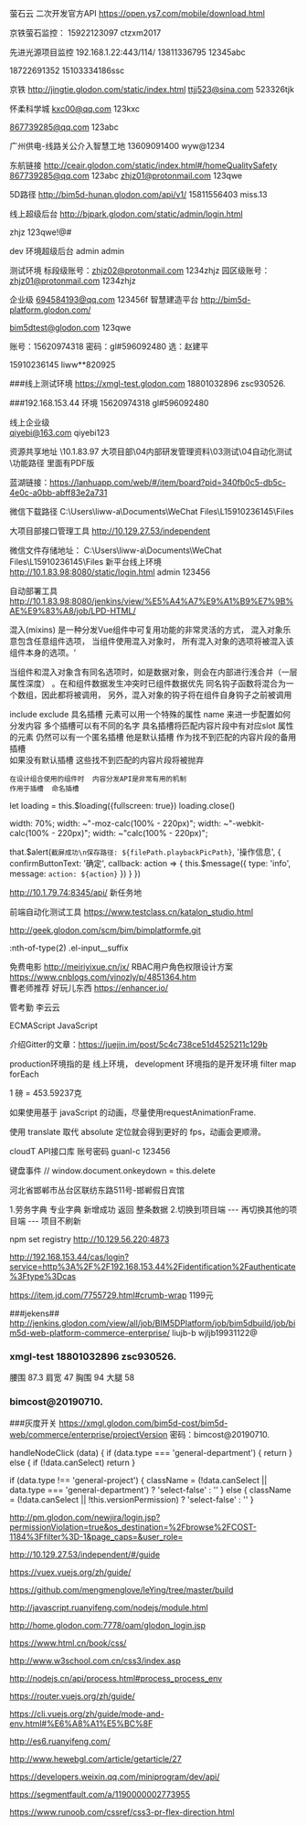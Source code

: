 ﻿
萤石云 二次开发官方API  https://open.ys7.com/mobile/download.html

京铁萤石监控： 15922123097  ctzxm2017

先进光源项目监控
192.168.1.22:443/114/
13811336795
12345abc

18722691352
15103334186ssc

京铁
http://jingtie.glodon.com/static/index.html
ttjj523@sina.com
523326tjk 


怀柔科学城
kxc00@qq.com
123kxc

867739285@qq.com
123abc

广州供电-线路关公介入智慧工地
13609091400
wyw@1234

东航链接
http://ceair.glodon.com/static/index.html#/homeQualitySafety
867739285@qq.com
123abc
zhjz01@protonmail.com
123qwe

5D路径  http://bim5d-hunan.glodon.com/api/v1/
15811556403        miss.13

线上超级后台
http://bjpark.glodon.com/static/admin/login.html

zhjz
123qwe!@#

dev 环境超级后台
admin
admin

测试环境
标段级账号：zhjz02@protonmail.com     1234zhjz
园区级账号：zhjz01@protonmail.com     1234zhjz

企业级
694584193@qq.com
123456f
智慧建造平台
http://bim5d-platform.glodon.com/

bim5dtest@glodon.com
123qwe

账号：15620974318 
密码：gl#596092480
选：赵建平

15910236145     liww**820925

###线上测试环境
https://xmgl-test.glodon.com
18801032896   zsc930526.

###192.168.153.44 环境
15620974318      gl#596092480

线上企业级  
qiyebi@163.com    qiyebi123

资源共享地址  \\10.1.83.97
大项目部\04内部研发管理资料\03测试\04自动化测试\功能路径 里面有PDF版

蓝湖链接：https://lanhuapp.com/web/#/item/board?pid=340fb0c5-db5c-4e0c-a0bb-abff83e2a731

微信下载路径    C:\Users\liww-a\Documents\WeChat Files\L15910236145\Files

大项目部接口管理工具   http://10.129.27.53/independent

微信文件存储地址： C:\Users\liww-a\Documents\WeChat Files\L15910236145\Files
新平台线上环境   http://10.1.83.98:8080/static/login.html   admin    123456

自动部署工具     http://10.1.83.98:8080/jenkins/view/%E5%A4%A7%E9%A1%B9%E7%9B%AE%E9%83%A8/job/LPD-HTML/


混入(mixins) 是一种分发Vue组件中可复用功能的非常灵活的方式，  混入对象乐意包含任意组件选项， 当组件使用混入对象时， 所有混入对象的选项将被混入该组件本身的选项。‘

当组件和混入对象含有同名选项时，如是数据对象，则会在内部进行浅合并（一层属性深度） 。在和组件数据发生冲突时已组件数据优先
同名钩子函数将混合为一个数组，因此都将被调用， 另外，混入对象的钩子将在组件自身钩子之前被调用

include  exclude 
具名插槽 
    <slot></slot> 元素可以用一个特殊的属性  name  来进一步配置如何分发内容
    多个插槽可以有不同的名字    具名插槽将匹配内容片段中有对应slot 属性的元素
    仍然可以有一个匿名插槽  他是默认插槽  作为找不到匹配的内容片段的备用插槽  
    如果没有默认插槽  这些找不到匹配的内容片段将被抛弃

    在设计组合使用的组件时  内容分发API是非常有用的机制
    作用于插槽  命名插槽


let loading = this.$loading({fullscreen: true})
loading.close()


width: 70%;
width: ~"-moz-calc(100% - 220px)";
width: ~"-webkit-calc(100% - 220px)";
width: ~"calc(100% - 220px)";


that.$alert(`截屏成功\n保存路径: ${filePath.playbackPicPath}`, '操作信息', {
  confirmButtonText: '确定',
  callback: action => {
    this.$message({
      type: 'info',
      message: `action: ${action}`
    })
  }
})


http://10.1.79.74:8345/api/  新任务地

前端自动化测试工具
https://www.testclass.cn/katalon_studio.html

http://geek.glodon.com/scm/bim/bimplatformfe.git

:nth-of-type(2) .el-input__suffix

 免费电影   http://meiriyixue.cn/jx/
 RBAC用户角色权限设计方案       https://www.cnblogs.com/vinozly/p/4851364.htm  
 曹老师推荐 好玩儿东西   https://enhancer.io/

管考勤  李云云
  
ECMAScript JavaScript

介绍Gitter的文章：https://juejin.im/post/5c4c738ce51d4525211c129b


production环境指的是 线上环境， development 环境指的是开发环境
filter  map forEach

1 磅 = 453.59237克

如果使用基于 javaScript 的动画，尽量使用requestAnimationFrame.

使用 translate 取代 absolute 定位就会得到更好的 fps，动画会更顺滑。

cloudT API接口库 账号密码
guanl-c 
123456 

键盘事件   // window.document.onkeydown = this.delete

河北省邯郸市丛台区联纺东路511号-邯郸假日宾馆

1.劳务字典  专业字典  新增成功 返回 整条数据
2.切换到项目端 --- 再切换其他的项目端 --- 项目不刷新

npm set registry http://10.129.56.220:4873

http://192.168.153.44/cas/login?service=http%3A%2F%2F192.168.153.44%2Fidentification%2Fauthenticate%3Ftype%3Dcas

https://item.jd.com/7755729.html#crumb-wrap  1199元

###jekens##
http://jenkins.glodon.com/view/all/job/BIM5DPlatform/job/bim5dbuild/job/bim5d-web-platform-commerce-enterprise/
liujb-b      wjljb19931122@
### xmgl-test  18801032896   zsc930526.

腰围 87.3
肩宽 47
胸围 94
大腿 58

### bimcost@20190710.

###灰度开关
https://xmgl.glodon.com/bim5d-cost/bim5d-web/commerce/enterprise/projectVersion
密码：bimcost@20190710.


handleNodeClick (data) {
  if (data.type === 'general-department') {
    return
  } else {
    if (!data.canSelect) return
  }

  if (data.type !== 'general-project') {
        className = (!data.canSelect || data.type === 'general-department') ? 'select-false' : ''
      } else {
        className = (!data.canSelect || !this.versionPermission) ? 'select-false' : ''
      }




http://pm.glodon.com/newjira/login.jsp?permissionViolation=true&os_destination=%2Fbrowse%2FCOST-1184%3Ffilter%3D-1&page_caps=&user_role=

http://10.129.27.53/independent/#/guide


https://vuex.vuejs.org/zh/guide/

https://github.com/mengmenglove/leYing/tree/master/build

http://javascript.ruanyifeng.com/nodejs/module.html

http://home.glodon.com:7778/oam/glodon_login.jsp

https://www.html.cn/book/css/

http://www.w3school.com.cn/css3/index.asp

http://nodejs.cn/api/process.html#process_process_env

https://router.vuejs.org/zh/guide/

https://cli.vuejs.org/zh/guide/mode-and-env.html#%E6%A8%A1%E5%BC%8F

http://es6.ruanyifeng.com/

http://www.hewebgl.com/article/getarticle/27

https://developers.weixin.qq.com/miniprogram/dev/api/

https://segmentfault.com/a/1190000002773955

https://www.runoob.com/cssref/css3-pr-flex-direction.html